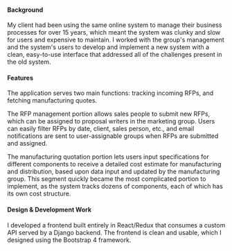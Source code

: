 #### Background

My client had been using the same online system to manage their business processes for over 15 years, which meant the system was clunky and slow for users and expensive to maintain. I worked with the group's management and the system's users to develop and implement a new system with a clean, easy-to-use interface that addressed all of the challenges present in the old system.

#### Features

The application serves two main functions: tracking incoming RFPs, and fetching manufacturing quotes.

The RFP management portion allows sales people to submit new RFPs, which can be assigned to proposal writers in the marketing group. Users can easily filter RFPs by date, client, sales person, etc., and email notifications are sent to user-assignable groups when RFPs are submitted and assigned.

The manufacturing quotation portion lets users input specifications for different components to receive a detailed cost estimate for manufacturing and distribution, based upon data input and updated by the manufacturing group. This segment quickly became the most complicated portion to implement, as the system tracks dozens of components, each of which has its own cost structure.

#### Design & Development Work

I developed a frontend built entirely in React/Redux that consumes a custom API served by a Django backend. The frontend is clean and usable, which I designed using the Bootstrap 4 framework.
